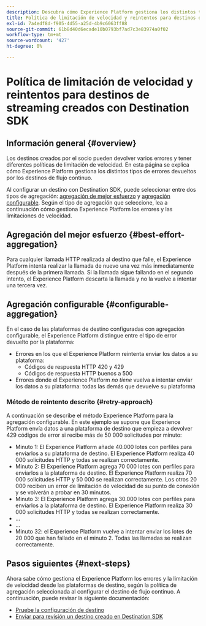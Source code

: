 ```yaml
---
description: Descubra cómo Experience Platform gestiona los distintos tipos de errores devueltos por los destinos de flujo continuo y cómo reintenta enviar datos a la plataforma de destino.
title: Política de limitación de velocidad y reintentos para destinos de streaming creados con Destination SDK
exl-id: 7a4edf8d-f905-4d55-a25d-4b9c6063ff88
source-git-commit: 61b8d40d6ecade10b0793bf7ad7c3e83974a0f02
workflow-type: tm+mt
source-wordcount: '427'
ht-degree: 0%

---
```


# Política de limitación de velocidad y reintentos para destinos de streaming creados con Destination SDK

## Información general {#overview}

Los destinos creados por el socio pueden devolver varios errores y tener diferentes políticas de limitación de velocidad. En esta página se explica cómo Experience Platform gestiona los distintos tipos de errores devueltos por los destinos de flujo continuo.

Al configurar un destino con Destination SDK, puede seleccionar entre dos tipos de agregación: [agregación de mejor esfuerzo](/help/destinations/destination-sdk/destination-configuration.md#best-effort-aggregation) y [agregación configurable](/help/destinations/destination-sdk/destination-configuration.md#configurable-aggregation). Según el tipo de agregación que seleccione, lea a continuación cómo gestiona Experience Platform los errores y las limitaciones de velocidad.

## Agregación del mejor esfuerzo {#best-effort-aggregation}

Para cualquier llamada HTTP realizada al destino que falle, el Experience Platform intenta realizar la llamada de nuevo una vez más inmediatamente después de la primera llamada. Si la llamada sigue fallando en el segundo intento, el Experience Platform descarta la llamada y no la vuelve a intentar una tercera vez.

## Agregación configurable {#configurable-aggregation}

En el caso de las plataformas de destino configuradas con agregación configurable, el Experience Platform distingue entre el tipo de error devuelto por la plataforma:

* Errores en los que el Experience Platform reintenta enviar los datos a su plataforma:
   * Códigos de respuesta HTTP 420 y 429
   * Códigos de respuesta HTTP buenos a 500
* Errores donde el Experience Platform *no tiene* vuelva a intentar enviar los datos a su plataforma: todas las demás que devuelve su plataforma

### Método de reintento descrito {#retry-approach}

A continuación se describe el método Experience Platform para la agregación configurable. En este ejemplo se supone que Experience Platform envía datos a una plataforma de destino que empieza a devolver 429 códigos de error si recibe más de 50 000 solicitudes por minuto:

* Minuto 1: El Experience Platform añade 40.000 lotes con perfiles para enviarlos a su plataforma de destino. El Experience Platform realiza 40 000 solicitudes HTTP y todas se realizan correctamente.
* Minuto 2: El Experience Platform agrega 70 000 lotes con perfiles para enviarlos a la plataforma de destino. El Experience Platform realiza 70 000 solicitudes HTTP y 50 000 se realizan correctamente. Los otros 20 000 reciben un error de limitación de velocidad de su punto de conexión y se volverán a probar en 30 minutos.
* Minuto 3: El Experience Platform agrega 30.000 lotes con perfiles para enviarlos a la plataforma de destino. El Experience Platform realiza 30 000 solicitudes HTTP y todas se realizan correctamente.
* ...
* ...
* Minuto 32: el Experience Platform vuelve a intentar enviar los lotes de 20 000 que han fallado en el minuto 2. Todas las llamadas se realizan correctamente.

## Pasos siguientes {#next-steps}

Ahora sabe cómo gestiona el Experience Platform los errores y la limitación de velocidad desde las plataformas de destino, según la política de agregación seleccionada al configurar el destino de flujo continuo. A continuación, puede revisar la siguiente documentación:

* [Pruebe la configuración de destino](/help/destinations/destination-sdk/test-destination.md)
* [Enviar para revisión un destino creado en Destination SDK](/help/destinations/destination-sdk/submit-destination.md)
